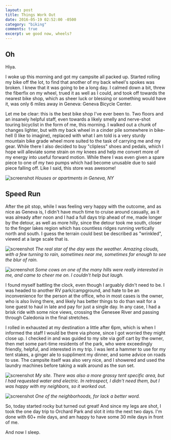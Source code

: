 ```yaml
---
layout: post
title: Things Work Out
date: 2016-05-19 02:52:00 -0500
category: "biking"
comments: true
excerpt: we good now, wheels?
---
```

## Oh

Hiya.

I woke up this morning and got my campsite all packed up. Started rolling my bike off the lot, to find that another of my back wheel's spokes was broken. I knew that it was going to be a long day. I calmed down a bit, threw the fiberfix on my wheel, trued it as well as I could, and took off towards the nearest bike shop, which as sheer luck or blessing or something would have it, was only 6 miles away in Geneva: Geneva Bicycle Center.

Let me be clear: this is the best bike shop I've ever been to. Two floors and an insanely helpful staff, even towards a likely smelly and nerve-shot touring bicyclist in the form of me, this morning. I walked out a chunk of changes lighter, but with my back wheel in a cinder pile somewhere in bike-hell (I like to imagine), replaced with what I am told is a very sturdy mountain bike grade wheel more suited to the task of carrying me and my gear. While there I also decided to buy "clipless" shoes and pedals, which I hope will alleviate some strain on my knees and help me convert more of my energy into useful forward motion. While there I was even given a spare piece to one of my two pumps which had become unusable due to said piece falling off. Like I said, this store was awesome!

![screenshot](https://raw.githubusercontent.com/glenlovett/glenlovett.github.io/master/assets/IMG_20160519_121408671.jpg)
*Houses or apartments in Geneva, NY*

## Speed Run

After the pit stop, while I was feeling very happy with the outcome, and as nice as Geneva is, I didn't have much time to cruise around casually, as it was already after noon and I had a full days trip ahead of me, made longer by the detour, as well as more hilly, since the detour took me south, closer to the finger lakes region which has countless ridges running vertically north and south. I guess the terrain could best be described as "wrinkled", viewed at a large scale that is.

![screenshot](https://raw.githubusercontent.com/glenlovett/glenlovett.github.io/master/assets/IMG_20160519_124758536.jpg)
*The real star of the day was the weather. Amazing clouds, with a few turning to rain, sometimes near me, sometimes far enough to see the blur of rain.*

![screenshot](https://raw.githubusercontent.com/glenlovett/glenlovett.github.io/master/assets/IMG_20160519_125115078.jpg)
*Some cows on one of the many hills were really interested in me, and came to cheer me on. I couldn't help but laugh.*

I found myself battling the clock, even though I arguably didn't need to be. I was headed to another RV park/campground, and hate to be an inconvenience for the person at the office, who in most cases is the owner, who is also living there, and likely has better things to do than wait for a lone guest to haul in late and pay for just a single day. In any case, I had a brisk ride with some nice views, crossing the Genesee River and passing through Caledonia in the final stretches.

I rolled in exhausted at my destination a little after 6pm, which is when I informed the staff I would be there via phone, since I got worried they might close up. I checked in and was guided to my site via golf cart by the owner, then met some part-time residents of the park, who were exceedingly friendly, helpful, and interested in my trip. I was lent a hammer to use for my tent stakes, a ginger ale to suppliment my dinner, and some advice on roads to use. The campsite itself was also very nice, and I showered and used the laundry machines before taking a walk around as the sun set.

![screenshot](https://raw.githubusercontent.com/glenlovett/glenlovett.github.io/master/assets/IMG_20160519_190656590.jpg)
*My site. There was also a more grassy tent specific area, but I had requested water and electric. In retrospect, I didn't need them, but I was happy with my neighbors, so it worked out.*

![screenshot](https://raw.githubusercontent.com/glenlovett/glenlovett.github.io/master/assets/IMG_20160519_201436405.jpg)
*One of the neighborhoods, for lack a better word.*

So, today started rocky but turned out great! And since my legs are shot, I took the one day trip to Orchard Park and slot it into the next two days. I'm done with 60+ mile days, and am happy to have some 30 mile days in front of me.

And now I sleep.

